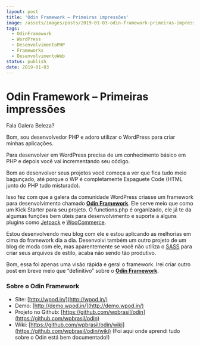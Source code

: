 ```yaml
---
layout: post
title: 'Odin Framework – Primeiras impressões'
image: /assets/images/posts/2019-01-03-odin-framework-primeiras-impressoes/thumbnail.webp
tags:
  - OdinFramework
  - WordPress
  - DesenvolvimentoPHP
  - Frameworks
  - DesenvolvimentoWeb
status: publish
date: 2019-01-03
---
```

# Odin Framework – Primeiras impressões

Fala Galera Beleza?

Bom, sou desenvolvedor PHP e adoro utilizar o WordPress para criar minhas aplicações.

Para desenvolver em WordPress precisa de um conhecimento básico em PHP e depois você vai incrementando seu código.

Bom ao desenvolver seus projetos você começa a ver que fica tudo meio bagunçado, até porque o WP é completamente Espaguete Code (HTML junto do PHP tudo misturado).

Isso fez com que a galera da comunidade WordPress criasse um framework para desenvolvimento chamado [**Odin Framework**](http://wpod.in/). Ele serve meio que como um Kick Starter para seu projeto. O functions.php é organizado, ele já te da algumas funções bem úteis para desenvolvimento e suporte a alguns plugins como [Jetpack](http://jetpack.me/) e [WooCommerce](http://www.woothemes.com/woocommerce/).

Estou desenvolvendo meu blog com ele e estou aplicando as melhorias em cima do framework dia a dia. Desenvolvi também um outro projeto de um blog de moda com ele, mas aparentemente se você não utiliza o [SASS](http://sass-lang.com/) para criar seus arquivos de estilo, acaba não sendo tão produtivo.

Bom, essa foi apenas uma visão rápida e geral o framework. Irei criar outro post em breve meio que “definitivo” sobre o [**Odin Framework**](http://wpod.in/).

### Sobre o Odin Framework

-   Site: [http://wpod.in/](http://wpod.in/)
-   Demo: [http://demo.wpod.in/](http://demo.wpod.in/)
-   Projeto no Github: [https://github.com/wpbrasil/odin](https://github.com/wpbrasil/odin)
-   Wiki: [https://github.com/wpbrasil/odin/wiki](https://github.com/wpbrasil/odin/wiki) (Foi aqui onde aprendi tudo sobre o Odin está bem documentado!)